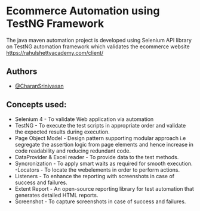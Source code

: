 
# Ecommerce Automation using TestNG Framework

The java maven automation project is developed using Selenium API library on TestNG automation framework which validates the ecommerce website https://rahulshettyacademy.com/client/



## Authors

- [@CharanSrinivasan](https://github.com/CharanS704)


## Concepts used:

- Selenium 4 - To validate Web application via automation
- TestNG - To execute the test scripts in appropriate order and validate the expected results during execution.
- Page Object Model - Design pattern supporting modular approach i.e segregate the assertion logic from page elements and hence increase in code readability and reducing redundant code.
- DataProvider & Excel reader - To provide data to the test methods.
- Syncronization - To apply smart waits as required for smooth execution.
 -Locators - To locate the webelements in order to perform actions.
- Listeners - To enhance the reporting with screenshots in case of success and failures.
- Extent Report - An open-source reporting library for test automation that generates detailed HTML reports.
- Screenshot - To capture screenshots in case of success and failures.
